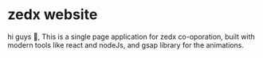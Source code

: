 # zedx website

hi guys 👋,
This is a single page application for zedx co-oporation, built with modern tools like react and nodeJs, and gsap library for the animations.